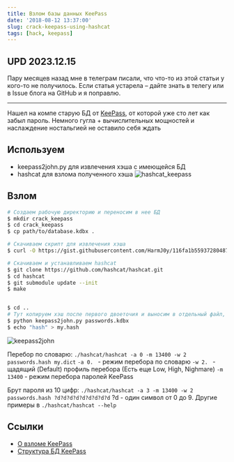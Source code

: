 ```yaml
---
title: Взлом базы данных KeePass
date: '2018-08-12 13:37:00'
slug: crack-keepass-using-hashcat
tags: [hack, keepass]
---
```


## UPD 2023.12.15

Пару месяцев назад мне в телеграм писали, что что-то из этой статьи у кого-то не получилось. Если статья устарела – дайте знать в телегу или в Issue блога на GitHub и я поправлю.

---

Нашел на компе старую БД от [KeePass](2019-02-12-keepass-free-password-manager.md), от которой уже сто лет как забыл пароль. Немного гугла + вычислительных мощностей и наслаждение ностальгией не оставило себя ждать

<!--truncate-->

## Используем

- keepass2john.py для извлечения хэша с имеющейся БД
- hashcat для взлома полученного хэша
 ![hashcat_keepass](https://s3.amd-nick.me/2018/08/hashcat_keepass.png)

## Взлом

```bash
# Создаем рабочую директорию и переносим в нее БД
$ mkdir crack_keepass
$ cd crack_keepass
$ cp path/to/database.kdbx .

# Скачиваем скрипт для извлечения хэша
$ curl -O https://gist.githubusercontent.com/HarmJ0y/116fa1b559372804877e604d7d367bbc/raw/keepass2john.py

# Скачиваем и устанавливаем hashcat
$ git clone https://github.com/hashcat/hashcat.git
$ cd hashcat
$ git submodule update --init
$ make


$ cd ..
# Тут копируем хэш после первого двоеточия и выносим в отдельный файл, например, my.hash
$ python keepass2john.py passwords.kdbx
$ echo "hash" > my.hash
```

![keepass2john](https://s3.amd-nick.me/2018/08/keepass2john.png)


Перебор по словарю:
`./hashcat/hashcat -a 0 -m 13400 -w 2 passwords.hash my.dict`
`-a 0. ` - режим перебора по словарю
`-w 2. ` - щадящий (Default) профиль перебора (Есть еще Low, High, Nighmare)
`-m 13400` - режим перебора паролей KeePass

Брут пароля из 10 цифр:
`./hashcat/hashcat -a 3 -m 13400 -w 2 passwords.hash ?d?d?d?d?d?d?d?d?d`
?d - один символ от 0 до 9. Другие примеры в `./hashcat/hashcat --help`

## Ссылки
- [О взломе KeePass](https://defcon.ru/penetration-testing/3353/)
- [Структура БД KeePass](https://habr.com/post/346820/)
